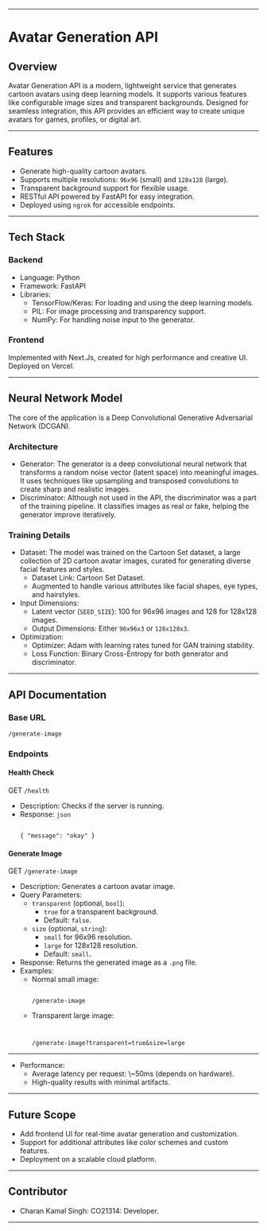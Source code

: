 - - -

<h1>Avatar Generation API
</h1><h2>Overview
</h2>Avatar Generation API is a modern, lightweight service that generates cartoon avatars using deep learning models. It supports various features like configurable image sizes and transparent backgrounds. Designed for seamless integration, this API provides an efficient way to create unique avatars for games, profiles, or digital art.

- - -

<h2>Features
</h2><ul><li>Generate high-quality cartoon avatars.</li><li>Supports multiple resolutions: <code>96x96</code> (small) and <code>128x128</code> (large).</li><li>Transparent background support for flexible usage.</li><li>RESTful API powered by FastAPI for easy integration.</li><li>Deployed using <code>ngrok</code> for accessible endpoints.</li></ul>

- - -

<h2>Tech Stack
</h2><h3>Backend
</h3><ul><li>Language: Python</li><li>Framework: FastAPI</li><li>Libraries:<ul><li>TensorFlow/Keras: For loading and using the deep learning models.</li><li>PIL: For image processing and transparency support.</li><li>NumPy: For handling noise input to the generator.</li></ul></li></ul><h3>Frontend
</h3>Implemented with Next.Js, created for high performance and creative UI. Deployed on Vercel.

- - -

<h2>Neural Network Model
</h2>The core of the application is a Deep Convolutional Generative Adversarial Network (DCGAN).
<h3>Architecture
</h3><ul><li>Generator:
The generator is a deep convolutional neural network that transforms a random noise vector (latent space) into meaningful images. It uses techniques like upsampling and transposed convolutions to create sharp and realistic images.

</li><li>Discriminator:
Although not used in the API, the discriminator was a part of the training pipeline. It classifies images as real or fake, helping the generator improve iteratively.

</li></ul><h3>Training Details
</h3><ul><li>Dataset:
The model was trained on the Cartoon Set dataset, a large collection of 2D cartoon avatar images, curated for generating diverse facial features and styles.

<ul><li>Dataset Link: <a rel="noopener" target="_new" style="--streaming-animation-state: var(--batch-play-state-1); --animation-rate: var(--batch-play-rate-1);"><span style="--animation-count: 2; --streaming-animation-state: var(--batch-play-state-2);">Cartoon</span><span style="--animation-count: 3; --streaming-animation-state: var(--batch-play-state-2);">&nbsp;Set</span><span style="--animation-count: 4; --streaming-animation-state: var(--batch-play-state-2);">&nbsp;Dataset</span></a>.</li><li>Augmented to handle various attributes like facial shapes, eye types, and hairstyles.</li></ul></li><li>Input Dimensions:
<ul><li>Latent vector (<code>SEED_SIZE</code>): 100 for 96x96 images and 128 for 128x128 images.</li><li>Output Dimensions: Either <code>96x96x3</code> or <code>128x128x3</code>.</li></ul></li><li>Optimization:
<ul><li>Optimizer: Adam with learning rates tuned for GAN training stability.</li><li>Loss Function: Binary Cross-Entropy for both generator and discriminator.</li></ul></li></ul>

- - -

<h2>API Documentation
</h2><h3>Base URL
</h3><code class="!overflow-visible" data-te-codeblock="">/generate-image</code><h3>Endpoints
</h3><h4>Health Check
</h4>GET <code>/health</code>
<ul><li>Description: Checks if the server is running.</li><li>Response:
<code class="!overflow-visible" data-te-codeblock="">json

{
  "message": "okay"
}</code></li></ul><h4>Generate Image
</h4>GET <code>/generate-image</code>
<ul><li>Description: Generates a cartoon avatar image.
</li><li>Query Parameters:
<ul><li><code>transparent</code> (optional, <code>bool</code>):<ul><li><code>true</code> for a transparent background.</li><li>Default: <code>false</code>.</li></ul></li><li><code>size</code> (optional, <code>string</code>):<ul><li><code>small</code> for 96x96 resolution.</li><li><code>large</code> for 128x128 resolution.</li><li>Default: <code>small</code>.</li></ul></li></ul></li><li>Response:
Returns the generated image as a <code>.png</code> file.

</li><li>Examples:
<ul><li>Normal small image:
<code class="!overflow-visible" data-te-codeblock="">

/generate-image</code></li><li>Transparent large image:
<code class="!overflow-visible" data-te-codeblock="">

/generate-image?transparent=true&amp;size=large</code></li></ul></li></ul>

- - -

<ul><li>Performance:<ul><li>Average latency per request: \~50ms (depends on hardware).</li><li>High-quality results with minimal artifacts.</li></ul></li></ul>

- - -

<h2>Future Scope
</h2><ul><li>Add frontend UI for real-time avatar generation and customization.</li><li>Support for additional attributes like color schemes and custom features.</li><li>Deployment on a scalable cloud platform.</li></ul>

- - -

<h2>Contributor
</h2><ul><li>Charan Kamal Singh: CO21314: Developer.</li></ul>

- - -
